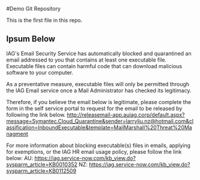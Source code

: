 #Demo Git Repository

This is the first file in this repo.

## Ipsum Below

IAG's Email Security Service has automatically blocked and quarantined an email addressed to you that contains at least one executable file.
Executable files can contain harmful code that can download malicious software to your computer.

As a preventative measure, executable files will only be permitted through the IAG Email service once a Mail Administrator has checked its legitimacy.

Therefore, if you believe the email below is legitimate, please complete the form in the self service portal to request for the email to be released by following the link below.
http://releasemail-app.auiag.corp/default.aspx?message=Symantec.Cloud_Quarantine&sender=larryliu.nz@hotmail.com&classification=InboundExecutable&template=MailMarshall%20Threat%20Managment

For more information about blocking executable(s) files in emails, applying for exemptions, or the IAG HR email usage policy, please follow the link below:
AU: https://iag.service-now.com/kb_view.do?sysparm_article=KB0010352
NZ: https://iag.service-now.com/kb_view.do?sysparm_article=KB0112509

